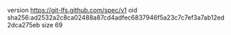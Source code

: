 version https://git-lfs.github.com/spec/v1
oid sha256:ad2532a2c8ca02488a87cd4adfec6837946f5a23c7c7ef3a7ab12ed2dca275eb
size 69
